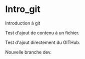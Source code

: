 # Intro_git

Introduction à git

Test d'ajout de contenu à un fichier.

Test d'ajout directement du GITHub.

Nouvelle branche dev.
